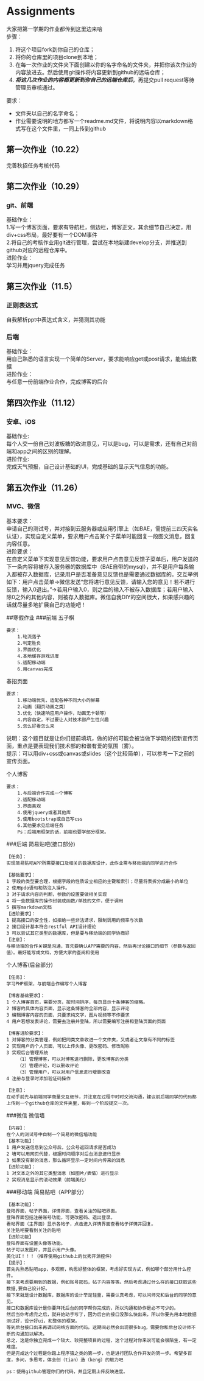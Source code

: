 # Assignments
大家把第一学期的作业都传到这里边来哈  
步骤：  
1. 将这个项目fork到你自己的仓库；  
2. 将你的仓库里的项目clone到本地；  
3. 在每一次作业的文件夹下面创建以你的名字命名的文件夹，并把你该次作业的内容放进去。然后使用git操作将内容更新到github的远端仓库；  
4. **_将这几次作业的内容都更新到你自己的远端仓库后_**，再提交pull request等待管理员审核通过。

要求：
* 文件夹以自己的名字命名；  
* 作业需要说明的地方都写一个readme.md文件，将说明内容以markdown格式写在这个文件里，一同上传到github  

## 第一次作业（10.22）
完善秋招任务考核代码
## 第二次作业（10.29）
### git、前端
基础作业：<br/>
  1.写一个博客页面，要求有导航栏，侧边栏，博客正文，其余细节自己决定，用div+css布局，最好要有一个DOM事件<br/>
  2.将自己的考核作业用git进行管理，尝试在本地新建develop分支，并推送到github对应的远程仓库中。<br/>
进阶作业：<br/>
  学习并用jquery完成任务<br/>
## 第三次作业（11.5）
### 正则表达式<br/>
自我解析ppt中表达式含义，并猜测其功能<br/>
### 后端
基础作业：<br/>
  用自己熟悉的语言实现一个简单的Server，要求能响应get或post请求，能输出数据<br/>
进阶作业：<br/>
  与任意一份前端作业合作，完成博客的后台<br/>
## 第四次作业（11.12）
### 安卓、iOS
基础作业:<br/>
  每个人交一份自己对波板糖的改进意见，可以是bug，可以是需求，还有自己对前端和app之间的区别的理解。<br/>
进阶作业:<br/>
  完成天气预报，自己设计基础的UI，完成基础的显示天气信息的功能。<br/>
## 第五次作业（11.26）
### MVC、微信
基本要求：<br/>
  申请自己的测试号，并对接到云服务器或应用引擎上（如BAE，需提前三四天实名认证），实现自定义菜单，要求用户点击某个子菜单时能回复一段图文消息，回复内容任意。<br/>
进阶要求：<br/>
  在自定义菜单下实现意见反馈功能，要求用户点击意见反馈子菜单后，用户发送的下一条内容将被存入服务器的数据库中（BAE自带的mysql），并不是用户每条输入都被存入数据库，记录用户是否准备意见反馈也是需要通过数据库的。交互举例如下：用户点击菜单->微信发送“您将进行意见反馈，请输入您的意见！若不进行反馈，输入0退出。”->若用户输入0，则之后的输入不被存入数据库；若用户输入除0之外的其他内容，则被存入数据库。微信自我DIY的空间很大，如果感兴趣的话就尽量多地扩展自己的功能吧！<br/>

##寒假作业
###前端
五子棋

	要求：
		1.轮流落子
		2.判定胜负
		3.界面优化
		4.本地缓存游戏进度
		5.适配移动端
		6.用canvas完成

春招页面

	要求：
		1.移动端优先，适配各种不同大小的屏幕
		2.动画（翻页动画之类）
		3.优化（快速响应用户操作，动画无卡顿等）
		4.内容自定，不过要让人对技术部产生性兴趣
		5.怎么好看怎么来
说明：这个题目就是让你们提前填坑，做的好的可能会被当做下学期的招新宣传页面，重点是要表现我们技术部的和谐有爱的氛围（雾）。<br/>
提示：可以用div+css或canvas或slides（这个比较简单），可以参考一下之前的宣传页面。<br/>

个人博客

	要求：
		1.与后端合作完成一个博客
		2.适配移动端
		3.界面美观
		4.使用jquery或者其他库
		5.使用bootstrap或自己写css
		6.其他要求见后端任务
		Ps：后端用框架的话，前端也要学部分框架。

###后端
简易贴吧(接口部分)

	【任务】：
	实现简易贴吧APP所需要接口及相关的数据库设计，此作业需与移动端的同学进行合作

	【基础要求】：
	1 字段的类型要合理，根据字段的性质设立相应的主键和索引；尽量将表拆分成最小的单位 
	2 使用pdo语句和防注入操作。
	3 对于请求内容的判断，参数的设置要做相关实现
	4 将一些数据库的操作封装成函数/单独的文件，便于调用
	5 撰写markdown文档
	【进阶要求】：
	1 提高接口的安全性，如拒绝一些非法请求，限制调用的频率与次数
	2 接口设计基本符合restful API设计理论
	3 可以尝试其它类型的数据库，但是要与移动端的同学协商好
	【注意】：
	与移动端的合作关键是沟通，首先要确认APP需要的内容，然后再讨论接口的细节（参数与返回值）。最好能写成文档，方便大家的查阅和使用

个人博客(后台部分)

	【任务】：
	学习PHP框架，与前端合作编写个人博客

	【博客基础要求】：
	1 个人博客首页，需要分页，按时间排序，每页显示十条博客的缩略。
	2 博客的具体内容页面，显示这条博客的全部内容，显示评论
	3 编辑博客内容的页面，只要求纯文字，图片视频等不作要求
	4 用户若想发表评论，需要去注册并登陆，所以需要编写注册和登陆页面的页面

	【博客进阶要求】：
	1 对博客的分类管理，例如把同类文章收进一个文件夹，又或者让文章有不同的标签
	2 实现用户的个人页面，可以上传头像、更改密码、修改昵称
	3 实现后台管理系统
		（1）管理博客，可以对博客进行删除，更改博客的分类
		（2）管理评论，可以删改评论
		（3）管理用户，可以对用户信息进行增删改查
	4 注册与登录时添加验证码操作

	【注意】：	
	在动手前先与前端同学商量交互细节，并注意在过程中时时交流沟通，建议前后端同学的代码都上传到一个github仓库的文件夹里，每到一个阶段提交一次。

###微信
微信墙

	【内容】：
	在个人的测试号中自制一个简易的微信墙功能
	【基本功能】：
	1 用户发送信息到公众号后，公众号返回请求是否成功
	2 墙可以用网页代替，根据时间顺序对后台消息进行显示
	3 如果没有新的消息，那么循环显示一定时间内传来的消息
	【进阶功能】：
	1 对文本之外的其它类型消息（如图片/表情）进行显示
	2 实现消息显示的滚动效果（前端美化）

###移动端
简易贴吧（APP部分）

	【基本功能】：
	登陆界面，帖子界面，详情界面，查看关注的贴吧界面。
	登陆界面包括注册账号功能，可更改密码、退出登录。
	看帖界面（主界面）显示各帖子，点击进入详情界面查看帖子详情并回复。
	关注贴吧要看到关注的贴吧
	【进阶功能】
	登陆界面有设置头像等功能。
	帖子可以发图片，并显示用户头像。
	美化UI！！！（推荐使用github上的优秀开源控件）
	【提示】：
    首先先熟悉贴吧app，多观察，构思好整体的框架，考虑好实现方式，例如哪个部分用什么控件。
	接下来考虑要用到的数据，例如账号密码，帖子内容等等。然后考虑通过什么样的接口获取这些数据,要自己设计好。
	接下来就是设计数据库，数据库的设计举足轻重，需要认真考虑，可以问师兄和后台的同学的意见。
	接口和数据库设计是你要拜托后台的同学帮你完成的，所以沟通和协作是必不可少的。
	然后当你考虑完之后，就开始动手写了，因为后台的接口没那么快出来，所以你要先用本地数据测试好，设计好ui，和整体的框架。
	等到后台接口出来再调试网络方面的代码。这期间必然会出现很多bug，需要你和后台设计师不断的沟通加以解决。
	总之，这是你独立完成一个较大、较完整项目的过程，这个过程对你来说可能会很陌生，有一定难度。
	但是完成这个过程是你踏上程序猿之类的第一步，也是进行团队合作开发的第一步。希望多百度，多问，多思考，体会创（tian）造（keng）的魅力吧

	ps：使用github管理你们的代码，并且定期上传反映进度。

